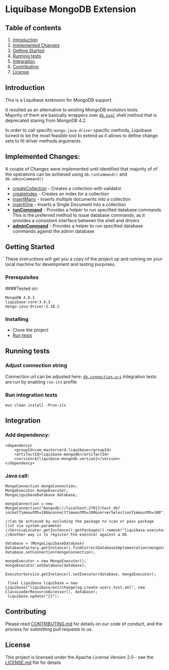 # Liquibase MongoDB Extension

## Table of contents

1. [Introduction](#introduction)
1. [Implemented Changes](#implemented-changes)
1. [Getting Started](#getting-started)
1. [Running tests](#running-tests)
1. [Integration](#integration)
1. [Contributing](#contributing)
1. [License](#license)

<a name="introduction"></a>
## Introduction

This is a Liquibase extension for MongoDB support. 

It resulted as an alternative to existing MongoDB evolution tools.  
Majority of them are basically wrappers over [`db.eval`](https://docs.mongodb.com/manual/reference/method/db.eval/#db.eval) shell method that is deprecated staring from MongoDB 4.2.

In order to call specific `mongo-java-driver` specific methods, 
Liquibase turned to be the most feasible tool to extend as it allows to define change sets to fit driver methods arguments.

<a name="implemented-changes"></a>
## Implemented Changes:

A couple of Changes were implemented until identified that majority of of the operations can be achieved using `db.runCommand()` and `db.adminCommand()`

* [createCollection](https://docs.mongodb.com/manual/reference/method/db.createCollection/#db.createCollection) - 
Creates a collection with validator
* [createIndex](https://docs.mongodb.com/manual/reference/method/db.collection.createIndex/#db.collection.createIndex) - 
Creates an index for a collection
* [insertMany](https://docs.mongodb.com/manual/reference/method/db.collection.insertMany/#db.collection.insertMany) - 
Inserts multiple documents into a collection
* [insertOne](https://docs.mongodb.com/manual/tutorial/insert-documents/#insert-a-single-document) - 
Inserts a Single Document into a collection
* [__runCommand__](https://docs.mongodb.com/manual/reference/method/db.runCommand/#db-runcommand) - 
Provides a helper to run specified database commands. This is the preferred method to issue database commands, as it provides a consistent interface between the shell and drivers
* [__adminCommand__](https://docs.mongodb.com/manual/reference/method/db.adminCommand/#db.adminCommand) - 
Provides a helper to run specified database commands against the admin database

<a name="getting-started"></a>
## Getting Started

These instructions will get you a copy of the project up and running on your local machine for development and testing purposes. 

### Prerequisites

####Tested on: 

```
MongoDB 4.0.3
liquibase-core:3.6.3
mongo-java-driver:3.10.2
```

### Installing

* Clone the project
* [Run tests](#running-tests)

<a name="running-tests"></a>
## Running tests

### Adjust connection string
 
Connection url can be adjusted here: [`db.connection.uri`](./src/test/resources/application-test.properties)
Integration tests are run by enabling `run-its` profile 

### Run integration tests

```
mvn clean install -Prun-its
```

<a name="integration"></a>
## Integration

### Add dependency: 

```
<dependency>
    <groupId>com.mastercard.liquibase</groupId>
    <artifactId>liquibase-mongodb</artifactId>
    <version>${liquibase-mongodb.version}</version>
</dependency>
```
### Java call:
```
MongoConnection mongoConnection;
MongoExecutor mongoExecutor;
MongoLiquibaseDatabase database;

mongoConnection = new MongoConnection("mongodb://localhost:27017/test_db?socketTimeoutMS=100&connectTimeoutMS=100&serverSelectionTimeoutMS=100");

//Can be achieved by excluding the package to scan or pass package list via system.parameter
//ServiceLocator.getInstance().getPackages().remove("liquibase.executor");
//Another way is to register the executor against a Db

database = (MongoLiquibaseDatabase) DatabaseFactory.getInstance().findCorrectDatabaseImplementation(mongoConnection);
database.setConnection(mongoConnection);

mongoExecutor = new MongoExecutor();
mongoExecutor.setDatabase(database);

ExecutorService.getInstance().setExecutor(database, mongoExecutor);

 final Liquibase liquibase = new Liquibase("liquibase/ext/changelog.create-users.test.xml", new ClassLoaderResourceAccessor(), database);
 liquibase.update("{}");
``` 

<a name="contributing"></a>
## Contributing

Please read [CONTRIBUTING.md](./CONTRIBUTING.md) for details on our code of conduct, and the process for submitting pull requests to us.

<a name="license"></a>
## License

This project is licensed under the Apache License Version 2.0 - see the [LICENSE.md](LICENSE.md) file for details



